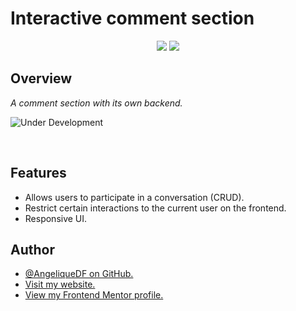 # Interactive comment section


<div align="center">
  <img src="./logo-reactjs.svg">
  <img src="./logo-redux.svg">
</div>

## Overview

_A comment section with its own backend._

![Under Development](https://img.shields.io/badge/under-development-orange.svg)







<br />

## Features

- Allows users to participate in a conversation (CRUD).
- Restrict certain interactions to the current user on the frontend.
- Responsive UI.






## Author

- [@AngeliqueDF on GitHub.](https://github.com/AngeliqueDF)
- [Visit my website.](https://adf.dev)
- [View my Frontend Mentor profile.](https://www.frontendmentor.io/profile/AngeliqueDF)

